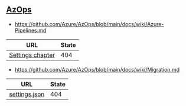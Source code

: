 
## [AzOps](https://github.com/Azure/AzOps)
* https://github.com/Azure/AzOps/blob/main/docs/wiki/Azure-Pipelines.md

| URL | State |
| --- | --- |
| [Settings chapter](.\Settings.md) | 404 |

* https://github.com/Azure/AzOps/blob/main/docs/wiki/Migration.md

| URL | State |
| --- | --- |
| [settings.json](https://github.com/azure/azops/blob/main/settings.json) | 404 |
